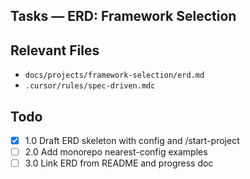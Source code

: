 ## Tasks — ERD: Framework Selection

## Relevant Files

- `docs/projects/framework-selection/erd.md`
- `.cursor/rules/spec-driven.mdc`

## Todo

- [x] 1.0 Draft ERD skeleton with config and /start-project
- [ ] 2.0 Add monorepo nearest-config examples
- [ ] 3.0 Link ERD from README and progress doc
